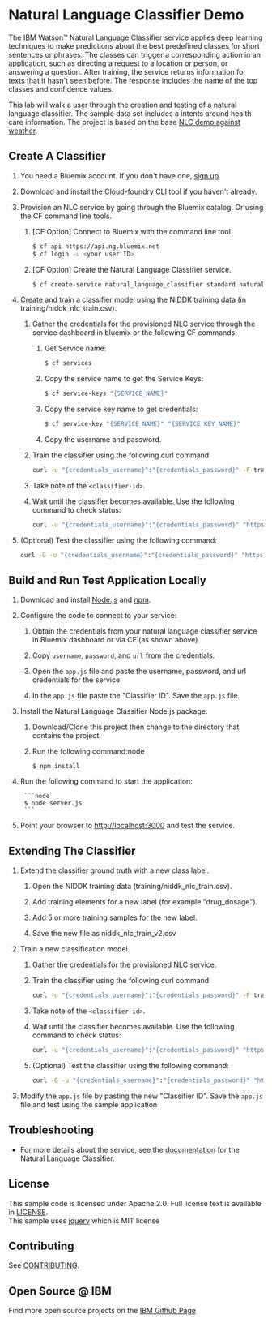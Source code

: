 # Natural Language Classifier Demo
  The IBM Watson&trade; Natural Language Classifier service applies deep learning techniques to make predictions about the best predefined classes for short sentences or phrases. The classes can trigger a corresponding action in an application, such as directing a request to a location or person, or answering a question. After training, the service returns information for texts that it hasn't seen before. The response includes the name of the top classes and confidence values.

This lab will walk a user through the creation and testing of a natural language classifier. The sample data set includes a intents around health care information. The project is based on the base [NLC demo against weather](https://github.com/watson-developer-cloud/natural-language-classifier-nodejs).


## Create A Classifier

1. You need a Bluemix account. If you don't have one, [sign up][sign_up].

1. Download and install the [Cloud-foundry CLI][cloud_foundry] tool if you haven't already.

1. Provision an NLC service by going through the Bluemix catalog. Or using the CF command line tools.

	1. [CF Option] Connect to Bluemix with the command line tool.

  		```sh
  		$ cf api https://api.ng.bluemix.net
  		$ cf login -u <your user ID>
  		```

	1. [CF Option] Create the Natural Language Classifier service.

  		```sh
  		$ cf create-service natural_language_classifier standard natural-language-classifier-standard
  		```

1. [Create and train](http://www.ibm.com/smarterplanet/us/en/ibmwatson/developercloud/doc/nl-classifier/get_start.shtml#create) a classifier model using the NIDDK training data (in training/niddk_nlc_train.csv).

	1. Gather the credentials for the provisioned NLC service through the service dashboard in bluemix or the following CF commands:
	
		1. 	Get Service name:
			```sh
  			$ cf services
  			```
  		
  		1. Copy the service name to get the Service Keys:
			```sh
  			$ cf service-keys "{SERVICE_NAME}"
  			```
  		
  		1. Copy the service key name to get credentials:
			```sh
  			$ cf service-key "{SERVICE_NAME}" "{SERVICE_KEY_NAME}"
  			```

		1. Copy the username and password.


	1. Train the classifier using the following curl command

		```sh
		curl -u "{credentials_username}":"{credentials_password}" -F training_data=@niddk_nlc_train.csv -F training_metadata="{\"language\":\"en\",\"name\":\"Test Classifier\"}" "https://gateway.watsonplatform.net/natural-language-classifier/api/v1/classifiers"
		```

	1. Take note of the `<classifier-id>`.
  
	1. Wait until the classifier becomes available. Use the following command to check status:
  		```sh
  		curl -u "{credentials_username}":"{credentials_password}" "https://gateway.watsonplatform.net/natural-language-classifier/api/v1/classifiers/{classifier_id}"
  		```

1. (Optional) Test the classifier using the following command:
	```sh
    curl -G -u "{credentials_username}":"{credentials_password}" "https://gateway.watsonplatform.net/natural-language-classifier/api/v1/classifiers/{classifier_id}/classify?test=What%20are%20the%20symptoms%20of%20diabetes"
    ```


## Build and Run Test Application Locally

1. Download and install [Node.js](http://nodejs.org/) and [npm](https://www.npmjs.com/).

1. Configure the code to connect to your service:

	1. Obtain the credentials from your natural language classifier service in Bluemix dashboard or via CF (as shown above)
	
	1. Copy `username`, `password`, and `url` from the credentials.

	1. Open the `app.js` file and paste the username, password, and url credentials for the service.

	1. In the `app.js` file paste the "Classifier ID". Save the `app.js` file.

1. Install the Natural Language Classifier Node.js package:
	
	1. Download/Clone this project then change to the directory that contains the project.
	
	1. Run the following command:node

      	```node
      	$ npm install
      	```

1. Run the following command to start the application:

		```node
		$ node server.js
      	```

1. Point your browser to [http://localhost:3000](http://localhost:3000) and test the service.

## Extending The Classifier

1. Extend the classifier ground truth with a new class label.

	1. Open the NIDDK training data (training/niddk_nlc_train.csv).
	
	1. Add training elements for a new label (for example "drug_dosage").

	1. Add 5 or more training samples for the new label.

	1. Save the new file as niddk_nlc_train_v2.csv

1. Train a new classification model.

	1. Gather the credentials for the provisioned NLC service.

	1. Train the classifier using the following curl command

		```sh
		curl -u "{credentials_username}":"{credentials_password}" -F training_data=@niddk_nlc_train_v2.csv -F training_metadata="{\"language\":\"en\",\"name\":\"Test Classifier V2\"}" "https://gateway.watsonplatform.net/natural-language-classifier/api/v1/classifiers"
		```
  
	1. Take note of the `<classifier-id>`.
  
	1. Wait until the classifier becomes available. Use the following command to check status:
  	
		```sh
		curl -u "{credentials_username}":"{credentials_password}" "https://gateway.watsonplatform.net/natural-language-classifier/api/v1/classifiers/{classifier_id}"
		```

	1. (Optional) Test the classifier using the following command:
	
		```sh
		curl -G -u "{credentials_username}":"{credentials_password}" "https://gateway.watsonplatform.net/natural-language-classifier/api/v1/classifiers/{classifier_id}/classify?test={Encoded question}"
    	```

1. Modify the `app.js` file by pasting the new "Classifier ID". Save the `app.js` file and test using the sample application


## Troubleshooting

* For more details about the service, see the [documentation][nlc_docs] for the Natural Language Classifier.


## License

  This sample code is licensed under Apache 2.0. Full license text is available in [LICENSE](LICENSE).  
  This sample uses [jquery](https://jquery.com/) which is MIT license


## Contributing

  See [CONTRIBUTING](CONTRIBUTING.md).

## Open Source @ IBM
  Find more open source projects on the [IBM Github Page](http://ibm.github.io/)

[deploy_track_url]: https://github.com/cloudant-labs/deployment-tracker
[cloud_foundry]: https://github.com/cloudfoundry/cli
[getting_started]: http://www.ibm.com/smarterplanet/us/en/ibmwatson/developercloud/doc/getting_started/
[nlc_docs]: http://www.ibm.com/smarterplanet/us/en/ibmwatson/developercloud/nl-classifier.html
[sign_up]: https://console.ng.bluemix.net/registration/
